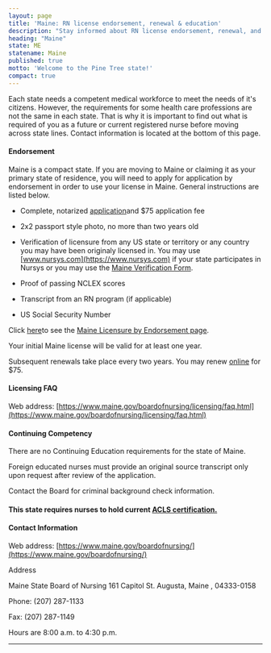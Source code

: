 ```yaml
---
layout: page
title: 'Maine: RN license endorsement, renewal & education'
description: "Stay informed about RN license endorsement, renewal, and continuing education in Maine. Keep your license active."
heading: "Maine"
state: ME
statename: Maine
published: true
motto: 'Welcome to the Pine Tree state!'
compact: true
---
```


Each state needs a competent medical workforce to meet the needs of it's
citizens. However, the requirements for some health care professions are
not the same in each state. That is why it is important to find out what
is required of you as a future or current registered nurse before moving
across state lines. Contact information is located at the bottom of this
page.

#### Endorsement

Maine is a compact state. If you are moving to Maine or claiming it as
your primary state of residence, you will need to apply for application
by endorsement in order to use your license in Maine. General
instructions are listed below.

-   Complete, notarized
    [application](https://www.maine.gov/boardofnursing/licensing/endorsement.html)and
    \$75 application fee

-   2x2 passport style photo, no more than two years old

-   Verification of licensure from any US state or territory or any
    country you may have been originaly licensed in. You may use
    [www.nursys.com](https://www.nursys.com) if your state participates
    in Nursys or you may use the [Maine Verification
    Form](https://www.maine.gov/boardofnursing/docs/Maine_Verification_Form_RN.pdf).

-   Proof of passing NCLEX scores

-   Transcript from an RN program (if applicable)

-   US Social Security Number

Click
[here](https://www.maine.gov/boardofnursing/licensing/endorsement.html)to
see the [Maine Licensure by Endorsement
page](https://www.maine.gov/boardofnursing/licensing/endorsement.html).

Your initial Maine license will be valid for at least one year.

Subsequent renewals take place every two years. You may renew
[online](https://www1.maine.gov/cgi-bin/online/licensing/begin.pl?board_number=1310)
for \$75.

#### Licensing FAQ

Web address:
[https://www.maine.gov/boardofnursing/licensing/faq.html](https://www.maine.gov/boardofnursing/licensing/faq.html)

#### Continuing Competency

There are no Continuing Education requirements for the state of Maine.

Foreign educated nurses must provide an original source transcript only
upon request after review of the application.

Contact the Board for criminal background check information.

#### This state requires nurses to hold current [ACLS certification.](https://www.acls.net/maine-acls-pals-bls)

#### Contact Information

Web address:
[https://www.maine.gov/boardofnursing/](https://www.maine.gov/boardofnursing/)

Address

Maine State Board of Nursing
161 Capitol St.
Augusta, Maine , 04333-0158

Phone: (207) 287-1133

Fax: (207) 287-1149

Hours are 8:00 a.m. to 4:30 p.m.

* * * * *

